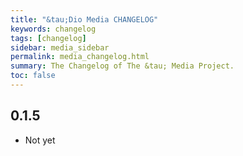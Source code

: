 ```yaml
---
title: "&tau;Dio Media CHANGELOG"
keywords: changelog
tags: [changelog]
sidebar: media_sidebar
permalink: media_changelog.html
summary: The Changelog of The &tau; Media Project.
toc: false
---
```

## 0.1.5

- Not yet
